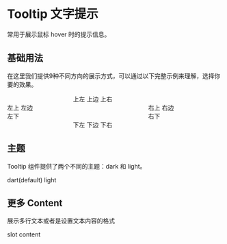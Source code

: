 # Tooltip 文字提示

常用于展示鼠标 hover 时的提示信息。

## 基础用法

在这里我们提供9种不同方向的展示方式，可以通过以下完整示例来理解，选择你要的效果。

<div style="width: 400px;">
    <div class="text-center">
        <ivy-tooltip
            content="Top Left 提示文字"
            placement="top-start"
        >
            <ivy-button>上左</ivy-button>
        </ivy-tooltip>
        <ivy-tooltip
            class="ml-10"
            content="Top Center 提示文字"
            placement="top"
        >
            <ivy-button>上边</ivy-button>
        </ivy-tooltip>
        <ivy-tooltip
            class="ml-10"
            content="Top Right 提示文字"
            placement="top-end"
        >
            <ivy-button>上右</ivy-button>
        </ivy-tooltip>
    </div>
    <div class="flex-between">
        <div style="width: 70px;">
            <ivy-tooltip
                class="margin-top-large"
                content="Left Top 提示文字"
                placement="left-start"
            >
                <ivy-button>左上</ivy-button>
            </ivy-tooltip>
            <ivy-tooltip
                class="margin-top-large"
                content="Left Center 提示文字"
                placement="left"
            >
                <ivy-button>左边</ivy-button>
            </ivy-tooltip>
            <ivy-tooltip
                class="margin-top-large"
                content="Left Bottom 提示文字"
                placement="left-end"
            >
                <ivy-button>左下</ivy-button>
            </ivy-tooltip>
        </div>
        <div style="width: 70px;">
            <ivy-tooltip
                class="margin-top-large"
                content="Right Top 提示文字"
                placement="right-start"
            >
                <ivy-button>右上</ivy-button>
            </ivy-tooltip>
            <ivy-tooltip
                class="margin-top-large"
                content="Right Center 提示文字"
                placement="right"
            >
                <ivy-button>右边</ivy-button>
            </ivy-tooltip>
            <ivy-tooltip
                class="margin-top-large"
                content="Right Bottom 提示文字"
                placement="right-end"
            >
                <ivy-button>右下</ivy-button>
            </ivy-tooltip>
        </div>
    </div>
    <div class="text-center">
        <ivy-tooltip
            class="ml-10"
            content="Bottom Left 提示文字"
            placement="bottom-start"
        >
            <ivy-button>下左</ivy-button>
        </ivy-tooltip>
        <ivy-tooltip
            class="ml-10"
            content="Bottom Center 提示文字"
            placement="bottom"
        >
            <ivy-button>下边</ivy-button>
        </ivy-tooltip>
        <ivy-tooltip
            class="ml-10"
            content="Bottom Right 提示文字"
            placement="bottom-end"
        >
            <ivy-button>下右</ivy-button>
        </ivy-tooltip>
    </div>
</div>

</div>

## 主题

Tooltip 组件提供了两个不同的主题：dark 和 light。

<div class="page-item-content">
   <ivy-tooltip
            content="Bottom Left 提示文字"
            placement="bottom-start"
        >
            <ivy-button>dart(default)</ivy-button>
        </ivy-tooltip>
        <ivy-tooltip
            class="margin-left-large"
            content="Bottom Center 提示文字"
            theme="light"
        >
            <ivy-button>light</ivy-button>
        </ivy-tooltip>
</div>

## 更多 Content

展示多行文本或者是设置文本内容的格式

<div class="page-item-content">

<ivy-tooltip placement="top">
    <ivy-button>slot content</ivy-button>
    <template v-slot:content>
        多行信息
        <br />
        第二行信息
    </template>
</ivy-tooltip>

<style>
.flex-between {
    display: flex;
    justify-content: space-between;
}
.text-center {
    text-align: center;
}
.ml-0 {
    margin-left: 0;
    margin-top: 10px;
}
</style>
